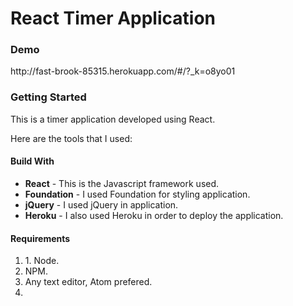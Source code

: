 <h1>React Timer Application</h1>

<h3>Demo</h3>
http://fast-brook-85315.herokuapp.com/#/?_k=o8yo01

<h3>Getting Started</h3>

This is a timer application developed using React.

Here are the tools that I used:

<h4>Build With</h4>

<ul>
<li><b>React</b> - This is the Javascript framework used.</li>

<li><b>Foundation</b> - I used Foundation for styling application.</li>

<li><b>jQuery</b> - I used jQuery in application.</li>

<li><b>Heroku</b> - I also used Heroku in order to deploy the application.</li>
</ul>

<h4>Requirements</h4>

<ol>
<li>1. Node.</li>

<li>NPM.</li>

<li>Any text editor, Atom prefered.<li>
</ol>

